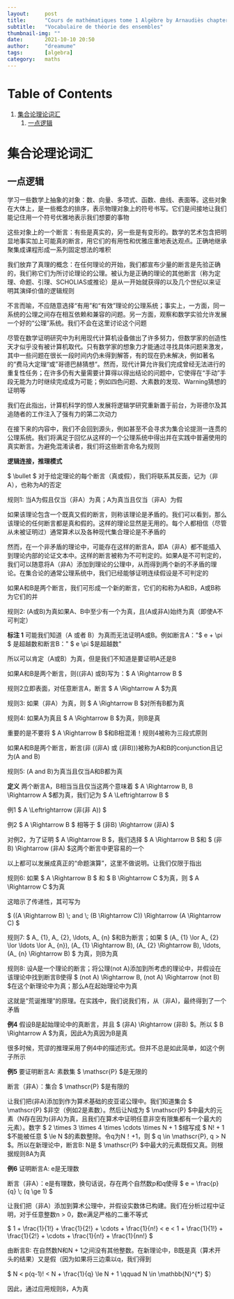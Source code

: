 ```yaml
---
layout:     post
title:      "Cours de mathématiques tome 1 Algébre by Arnaudiès chapter 1"
subtitle:   "Vocabulaire de théorie des ensembles"
thumbnail-img: ""
date:       2021-10-10 20:50
author:     "dreamume"
tags: 		[algebra]
category:   maths
---
```

<head>
    <script src="https://cdn.mathjax.org/mathjax/latest/MathJax.js?config=TeX-AMS-MML_HTMLorMML" type="text/javascript"></script>
    <script type="text/x-mathjax-config">
        MathJax.Hub.Config({
            tex2jax: {
            skipTags: ['script', 'noscript', 'style', 'textarea', 'pre'],
            inlineMath: [['$','$']]
            }
        });
    </script>
</head>

# Table of Contents

1.  [集合论理论词汇](#org29f2b13)
    1.  [一点逻辑](#org9ff679d)


<a id="org29f2b13"></a>

# 集合论理论词汇


<a id="org9ff679d"></a>

## 一点逻辑

学习一些数学上抽象的对象：数、向量、多项式、函数、曲线、表面等。这些对象在大体上，是一些概念的排序，表示物理对象上的符号书写。它们是间接地让我们能记住用一个符号优雅地表示我们想要的事物

这些对象上的一个断言：有些是真实的，另一些是有变形的。数学的艺术包含把明显地事实加上可能真的断言，用它们的有用性和优雅庄重地表达观点。正确地继承聚集成课程形成一系列固定想法的堆积

我们放弃了真理的概念：在任何理论的开始，我们都宣布少量的断言是先验正确的，我们称它们为所讨论理论的公理。被认为是正确的理论的其他断言（称为定理、命题、引理、SCHOLIAS或推论）是从一开始就获得的以及几个世纪以来证明其演绎价值的逻辑规则

不言而喻，不应随意选择“有用”和“有效”理论的公理系统；事实上，一方面，同一系统的公理之间存在相互依赖和兼容的问题。另一方面，观察和数学实验允许发展一个好的“公理”系统。我们不会在这里讨论这个问题

尽管在数学证明研究中为利用现代计算机设备做出了许多努力，但数学家的创造性天才似乎没有被计算机取代。只有数学家的想象力才能通过寻找具体问题来激发，其中一些问题在很长一段时间内仍未得到解答，有的现在扔未解决，例如著名的“费马大定理“或”哥德巴赫猜想“。然而，现代计算允许我们完成曾经无法进行的重复性任务；在许多仍有大量需要计算得以得出结论的问题中，它使得在“手动”手段无能为力时继续完成成为可能；例如四色问题、大素数的发现、Warning猜想的证明等

我们在此指出，计算机科学的惊人发展将逻辑学研究重新置于前台，为哥德尔及其追随者的工作注入了强有力的第二次动力

在接下来的内容中，我们不会回到源头，例如甚至不会寻求为集合论提测一连贯的公理系统。我们将满足于回忆从这样的一个公理系统中得出并在实践中普遍使用的真实断言。为避免混淆读者，我们将这些断言命名为规则

**逻辑连接，推理模式**

$ \\bullet $ 对于给定理论的每个断言（真或假），我们将联系其反面，记为（非A），也称为A的否定

规则1: 当A为假且仅当（非A）为真；A为真当且仅当（非A）为假

如果该理论包含一个既真又假的断言，则称该理论是矛盾的。我们可以看到，那么该理论的任何断言都是真和假的。这样的理论显然是无用的。每个人都相信（尽管从未被证明过）通常算术以及各种现代集合理论是不矛盾的

然而，在一个非矛盾的理论中，可能存在这样的断言A，即A（非A）都不能插入到理论内部的论证文本中。这样的断言被称为不可判定的。如果A是不可判定的，我们可以随意将A（非A）添加到理论的公理中，从而得到两个新的不矛盾的理论。在集合论的通常公理系统中，我们已经能够证明连续假设是不可判定的

如果A和B是两个断言，我们可形成一个新的断言，它们的和称为A和B，A或B称为它们的并

规则2: (A或B)为真如果A、B中至少有一个为真，且(A或非A)始终为真（即使A不可判定）

**标注 1** 可能我们知道（A 或者 B）为真而无法证明A或B。例如断言A："$ e + \\pi $ 是超越数和断言B：" $ e \\pi $是超越数"

所以可以肯定（A或B）为真，但是我们不知道是要证明A还是B

如果A和B是两个断言，则((非A) 或B)写为：$ A \\Rightarrow B $

规则2立即表面，对任意断言A，断言 $ A \\Rightarrow A $为真

规则3: 如果（非A）为真，则 $ A \\Rightarrow B $对所有B都为真

规则4: 如果A为真且 $ A \\Rightarrow B $为真，则B是真

重要的是不要将 $ A \\Rightarrow B $和B相混淆！规则4被称为三段式原则

如果A和B是两个断言，断言(非 ((非A) 或 (非B)))被称为A和B的conjunction且记为(A and B)

规则5: (A and B)为真当且仅当A和B都为真

**定义** 两个断言A，B相当当且仅当这两个意味着 $ A \\Rightarrow B, B \\Rightarrow A $都为真，我们记为 $ A \\Leftrightarrow B $

例1 $ A \\Leftrightarrow (非(非 A)) $

例2 $ A \\Rightarrow B $ 相等于 $ (非B) \\Rightarrow (非A) $

对例2，为了证明 $ A \\Rightarrow B $，我们选择 $ A \\Rightarrow B $和 $ (非B) \\Rightarrow (非A) $这两个断言中更容易的一个

以上都可以发展成真正的“命题演算”，这里不做说明。让我们仅限于指出

规则6: 如果 $ A \\Rightarrow B $ 和 $ B \\Rightarrow C $为真，则 $ A \\Rightarrow C $为真

这暗示了传递性，其可写为

$ ((A \\Rightarrow B) \\; and \\; (B \\Rightarrow C)) \\Rightarrow (A \\Rightarrow C) $

规则7: $ A_ {1}, A_ {2}, \\ldots, A_ {n} $和B为断言；如果 $ (A_ {1} \\lor A_ {2} \\lor \\ldots \\lor A_ {n}), (A_ {1} \\Rightarrow B), (A_ {2} \\Rightarrow B), \\ldots, (A_ {n} \\Rightarrow B) $ 为真，则B为真

规则8: 设A是一个理论的断言；将公理(not A)添加到所考虑的理论中，并假设在该理论中找到断言B使得 $ (not A) \\Rightarrow B, (not A) \\Rightarrow (not B) $在这个新理论中为真；那么A在起始理论中为真

这就是“荒诞推理”的原理。在实践中，我们说我们有，从（非A)，最终得到了一个矛盾

**例4** 假设B是起始理论中的真断言，并且 $ (非A) \\Rightarrow (非B) $。所以 $ B \\Rightarrow A $为真，因此A为真因为B是真

很多时候，荒谬的推理采用了例4中的描述形式。但并不总是如此简单，如这个例子所示

**例5** 要证明断言A: 素数集 $ \\mathscr{P} $是无限的

断言（非A）：集合 $ \\mathscr{P} $是有限的

让我们把(非A)添加到作为算术基础的皮亚诺公理中。我们知道集合 $ \\mathscr{P} $非空（例如2是素数）。然后让N成为 $ \\mathscr{P} $中最大的元素（N存在因为(非A)为真，且我们在算术中证明任意非空有限集都有一个最大的元素）。数字 $ 2 \\times 3 \\times 4 \\times \\cdots \\times N + 1 $缩写成 $ N! + 1 $不能被任意 $ \\le N $的素数整除。令q为N！+1，则 $ q \\in \\mathscr{P}, q > N $。所以在新理论中，断言B: N是 $ \\mathscr{P} $中最大的元素既假又真。则根据规则8A为真

**例6** 证明断言A: e是无理数

断言（非A）：e是有理数，换句话说，存在两个自然数p和q使得 $ e = \\frac{p}{q} \\; (q \\ge 1) $

让我们把（非A）添加到算术公理中，并假设实数体已构建。我们在分析过程中证明，对于任意整数n > 0，数e满足严格的二重不等式

$ 1 + \\frac{1}{1!} + \\frac{1}{2!} + \\cdots + \\frac{1}{n!} < e < 1 + \\frac{1}{1!} + \\frac{1}{2!} + \\cdots + \\frac{1}{n!} + \\frac{1}{nn!} $

由断言B: 在自然数N和N + 1之间没有其他整数。在新理论中，B既是真（算术开头的结果）又是假（因为如果将三边乘以q，我们得到

$ N < p(q-1)! < N + \\frac{1}{q} \\le N + 1 \\qquad N \\in \\mathbb{N}^{*} $）

因此，通过应用规则8，A为真

